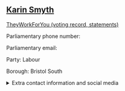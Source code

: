 ## <a href="https://members.parliament.uk/member/4444/contact">Karin Smyth</a>

<a href="https://www.theyworkforyou.com/mp/25390/karin_smyth/bristol_south">TheyWorkForYou (voting record, statements)</a> 

Parliamentary phone number:  

Parliamentary email:  

Party: Labour 

Borough: Bristol South 

<details><summary>Extra contact information and social media</summary> 
<li>Website: http://karinsmyth.com/</li>
<li>Twitter: https://twitter.com/karinsmyth</li>
<li>Constituency office phone number: 01179533575</li>
<li>Constituency office email:</li>
<li>Facebook:</li>
<li>Instagram:</li>
<li>Youtube:</li>
<li>Linkedin:</li>
<li>Government department phone number:</li>
<li>Government department email:</li>
<li>Threads:</li>
<li>Party office phone number:</li>
<li>Party office email:</li>
<li>Tiktok:</li>
</details>